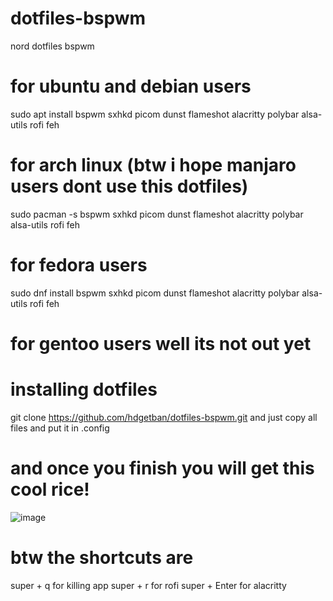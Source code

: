 # dotfiles-bspwm
nord dotfiles bspwm

# for ubuntu and debian users
sudo apt install bspwm sxhkd picom dunst flameshot alacritty polybar alsa-utils rofi  feh 


# for arch linux (btw  i hope manjaro users dont use this dotfiles)
sudo pacman -s bspwm sxhkd picom dunst flameshot alacritty polybar alsa-utils rofi feh

# for fedora users
sudo dnf install bspwm sxhkd picom dunst flameshot alacritty polybar alsa-utils rofi feh

# for gentoo users well its not out yet

# installing dotfiles
git clone https://github.com/hdgetban/dotfiles-bspwm.git 
and just copy all files and put it in .config


# and once you finish you will get this cool rice!


![image](https://github.com/user-attachments/assets/f547ba7d-54c2-4389-bea9-3655c3bda526)


# btw the shortcuts are
super + q for killing app
super + r for rofi 
super + Enter for alacritty
